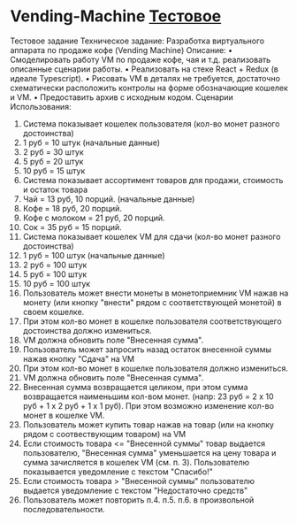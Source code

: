 # Vending-Machine [Тестовое](https://vending-machine-iota.vercel.app/) 


Тестовое задание 
Техническое задание: Разработка виртуального аппарата по продаже кофе (Vending Machine)
Описание: 
•	Смоделировать работу VM по продаже кофе, чая и т.д. реализовать описанные сценарии работы.
•	Реализовать на стеке React + Redux (в идеале Typescript). 
•	Рисовать VM в деталях не требуется, достаточно схематически расположить контролы на форме обозначающие кошелек и VM. 
•	Предоставить архив с исходным кодом.
Сценарии Использования:
1.	Система показывает кошелек пользователя (кол-во монет разного достоинства)
1.	1 руб = 10 штук (начальные данные)
2.	2 руб = 30 штук
3.	5 руб = 20 штук
4.	10 руб = 15 штук
2.	Система показывает ассортимент товаров для продажи, стоимость и остаток товара
1.	Чай = 13 руб, 10 порций. (начальные данные)
2.	Кофе = 18 руб, 20 порций.
3.	Кофе с молоком = 21 руб, 20 порций.
4.	Сок = 35 руб = 15 порций.
3.	Система показывает кошелек VM для сдачи (кол-во монет разного достоинства)
1.	1 руб = 100 штук (начальные данные)
2.	2 руб = 100 штук
3.	5 руб = 100 штук
4.	10 руб = 100 штук
4.	Пользователь может внести монеты в монетоприемник VM нажав на монету (или кнопку "внести" рядом с соответствующей монетой) в своем кошелке.
1.	При этом кол-во монет в кошелке пользователя соответствующего достоинства должно измениться.
2.	VM должна обновить поле "Внесенная сумма".
5.	Пользователь может запросить назад остаток внесенной суммы нажав кнопку "Сдача" на VM
1.	При этом кол-во монет в кошелке пользователя должно измениться.
2.	VM должна обновить поле "Внесенная сумма".
3.	Внесенная сумма возвращается целиком, при этом сумма возвращается наименьшим кол-вом монет. (напр: 23 руб = 2 х 10 руб + 1 х 2 руб + 1 х 1 руб). При этом возможно изменение кол-во монет в кошелке VM.
6.	Пользователь может купить товар нажав на товар (или на кнопку рядом с соотвествующим товаром) на VM
1.	Если стоимость товара <= "Внесенной суммы" товар выдается пользователю, "Внесенная сумма" уменьшается на цену товара и сумма зачисляется в кошелек VM (см. п. 3). Пользователю показывается уведомление с текстом "Спасибо!"
2.	Если стоимость товара > "Внесенной суммы" пользователю выдается уведомление с текстом "Недостаточно средств"
7.	Пользователь может повторить п.4. п.5. п.6. в произвольной последовательности.


